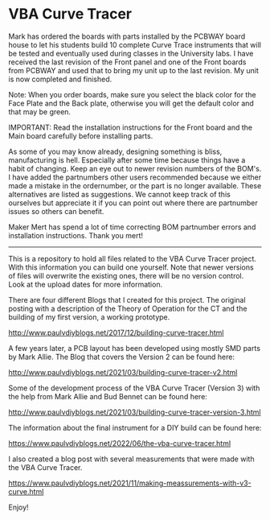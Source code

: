 # VBA Curve Tracer

Mark has ordered the boards with parts installed by the PCBWAY board house to let his students build 10 complete Curve Trace instruments that will be tested and eventually used during classes in the University labs.
I have received the last revision of the Front panel and one of the Front boards from PCBWAY and used that to bring my unit up to the last revision. 
My unit is now completed and finished.

Note:
When you order boards, make sure you select the black color for the Face Plate and the Back plate, otherwise you will get the default color and that may be green.

IMPORTANT:
Read the installation instructions for the Front board and the Main board carefully before installing parts.
 
As some of you may know already, designing something is bliss, manufacturing is hell. Especially after some time because things have a habit of changing.
Keep an eye out to newer revision numbers of the BOM's. I have added the partnumbers other users recommended because we either made a mistake in the ordernumber, or the part is no longer available. These alternatives are listed as suggestions. We cannot keep track of this ourselves but appreciate it if you can point out where there are partnumber issues so others can benefit.

Maker Mert has spend a lot of time correcting BOM partnumber errors and installation instructions. Thank you mert!


---------------------------------------------------------------------------------------------------

This is a repository to hold all files related to the VBA Curve Tracer project. With this information you can build one yourself.
Note that newer versions of files will overwrite the existing ones, there will be no version control. Look at the upload dates for more information.

There are four different Blogs that I created for this project.
The original posting with a description of the Theory of Operation for the CT and the building of my first version, a working prototype.

http://www.paulvdiyblogs.net/2017/12/building-curve-tracer.html

A few years later, a PCB layout has been developed using mostly SMD parts by Mark Allie. The Blog that covers the Version 2 can be found here:

http://www.paulvdiyblogs.net/2021/03/building-curve-tracer-v2.html

Some of the development process of the VBA Curve Tracer (Version 3) with the help from Mark Allie and Bud Bennet can be found here:

http://www.paulvdiyblogs.net/2021/03/building-curve-tracer-version-3.html

The information about the final instrument for a DIY build can be found here:

https://www.paulvdiyblogs.net/2022/06/the-vba-curve-tracer.html

I also created a blog post with several measurements that were made with the VBA Curve Tracer.

https://www.paulvdiyblogs.net/2021/11/making-meassurements-with-v3-curve.html

Enjoy!

